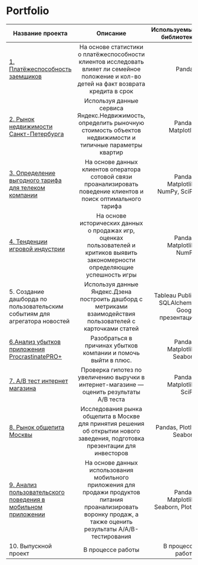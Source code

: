 # Portfolio

| Название проекта       | Описание              | Используемые библиотеки |
| ------------- |:------------------:| -----:|
| [1. Платёжеспособность заемщиков](https://github.com/YaninaShmatko/Portfolio/tree/main/1.Skoring_Bank)    | На основе статистики о платёжеспособности клиентов исследовать влияет ли семейное положение и кол-во детей на факт возврата кредита в срок |   Pandas |
| [2. Рынок недвижимости Санкт-Петербурга](https://github.com/YaninaShmatko/Portfolio/tree/main/3_Ocenka_Nedvoxhimosti_SPB)  | Используя данные сервиса Яндекс.Недвижимость, определить рыночную стоимость объектов недвижимости и типичные параметры квартир         |    Pandas, Matplotlib |
| [3. Определение выгодного тарифа для телеком компании](https://github.com/YaninaShmatko/Portfolio/tree/main/4_statistika)     | На основе данных клиентов оператора сотовой связи проанализировать поведение клиентов и поиск оптимального тарифа |   Pandas, Matplotlib, NumPy, SciPy |
| [4. Тенденции игровой индустрии](https://github.com/YaninaShmatko/Portfolio/tree/main/5_Game_analiz)  | На основе исторических данных о продажах игр, оценках пользователей и критиков выявить закономерности определяющие успешность игры        |    Pandas, Matplotlib, NumPy |
| 5. Создание дашборда по пользовательским событиям для агрегатора новостей     | Используя данные Яндекс.Дзена построить дашборд с метриками взаимодействия пользователей с карточками статей |   Tableau Public, SQLAlchemy, Google презентации |
| [6.Анализ убытков приложения ProcrastinatePRO+](https://github.com/YaninaShmatko/Portfolio/tree/main/7_Marketingovaya_analitika)  | Разобраться в причинах убытков компании и помочь выйти в плюс.         |    Pandas, Matplotlib, Seaborn  |
| [7. A/B тест интернет магазина](https://github.com/YaninaShmatko/Portfolio/tree/main/8_A_B_Test)     | Проверка гипотез по увеличению выручки в интернет-магазине — оценить результаты A/B теста |   Pandas, Matplotlib, SciPy |
| [8. Рынок общепита Москвы](https://github.com/YaninaShmatko/Portfolio/tree/main/9_Obshchepit_%20MSC)  | Исследования рынка общепита в Москве для принятия решения об открытии нового заведения, подготовка презентации для инвесторов         |    Pandas, Plotly, Seaborn |
| [9. Анализ пользовательского поведения в мобильном приложении](https://github.com/YaninaShmatko/Portfolio/tree/main/10_A_A_B_Test)  | На основе данных использования мобильного приложения для продажи продуктов питания проанализировать воронку продаж, а также оценить результаты A/A/B-тестирования          |  Pandas, Matplotlib, Seaborn, Plotly   |
| 10. Выпускной проект  | В процессе работы         |    В процессе работы |
